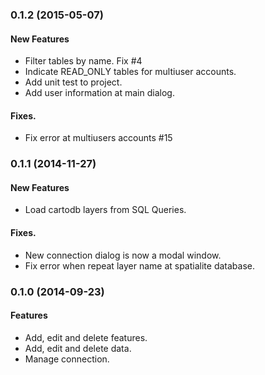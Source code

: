 <a name="0.1.2"></a>
### 0.1.2 (2015-05-07)

#### New Features

* Filter tables by name. Fix #4
* Indicate READ_ONLY tables for multiuser accounts.
* Add unit test to project.
* Add user information at main dialog.

#### Fixes.

* Fix error at multiusers accounts #15

<a name="0.1.1"></a>
### 0.1.1 (2014-11-27)

#### New Features

* Load cartodb layers from SQL Queries.

#### Fixes.

* New connection dialog is now a modal window.
* Fix error when repeat layer name at spatialite database.

<a name="0.1.0"></a>
### 0.1.0 (2014-09-23)

#### Features

* Add, edit and delete features.
* Add, edit and delete data.
* Manage connection.
